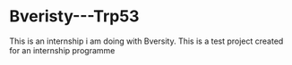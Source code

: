 # Bveristy---Trp53
This is an internship i am doing with Bversity.
This is a test project created for an internship programme
